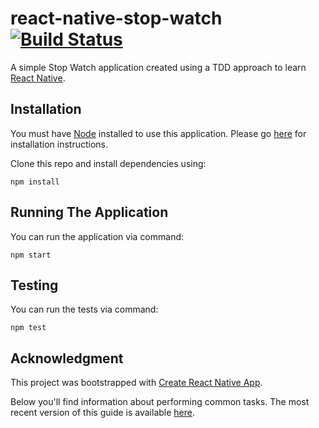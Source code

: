 # react-native-stop-watch [![Build Status](https://travis-ci.org/edwinthinks/react-native-stop-watch.svg?branch=master)](https://travis-ci.org/edwinthinks/react-native-stop-watch)

A simple Stop Watch application created using a TDD approach to learn [React Native](https://facebook.github.io/react-native/).

## Installation
You must have [Node](https://nodejs.org/en/) installed to use this application. Please go [here](https://nodejs.org/en/) for installation instructions.

Clone this repo and install dependencies using:
```
npm install
```

## Running The Application

You can run the application via command:
```
npm start
```

## Testing
You can run the tests via command:

```
npm test
```

## Acknowledgment

This project was bootstrapped with [Create React Native App](https://github.com/react-community/create-react-native-app).

Below you'll find information about performing common tasks. The most recent version of this guide is available [here](https://github.com/react-community/create-react-native-app/blob/master/react-native-scripts/template/README.md).

